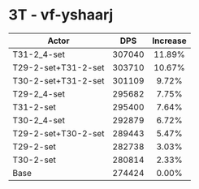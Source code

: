 # 3T - vf-yshaarj
| Actor | DPS | Increase |
|---|:---:|:---:|
|T31-2_4-set|307040|11.89%|
|T29-2-set+T31-2-set|303710|10.67%|
|T30-2-set+T31-2-set|301109|9.72%|
|T29-2_4-set|295682|7.75%|
|T31-2-set|295400|7.64%|
|T30-2_4-set|292879|6.72%|
|T29-2-set+T30-2-set|289443|5.47%|
|T29-2-set|282738|3.03%|
|T30-2-set|280814|2.33%|
|Base|274424|0.00%|
